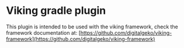 # Viking gradle plugin

This plugin is intended to be used with the viking framework, check the framework documentation at: [https://github.com/digitalgeko/viking-framework](https://github.com/digitalgeko/viking-framework)